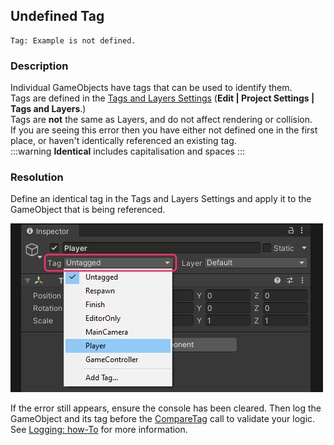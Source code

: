 ## Undefined Tag

```
Tag: Example is not defined.
```

### Description

Individual GameObjects have tags that can be used to identify them.  
Tags are defined in the [Tags and Layers Settings](https://docs.unity3d.com/Manual/class-TagManager.html) (**Edit | Project Settings | Tags and Layers**.)  
Tags are **not** the same as Layers, and do not affect rendering or collision.  
If you are seeing this error then you have either not defined one in the first place, or haven't identically referenced an existing tag.  
:::warning
**Identical** includes capitalisation and spaces
:::

### Resolution
Define an identical tag in the Tags and Layers Settings and apply it to the GameObject that is being referenced.  

![Tag Dropdown](tag-dropdown.png)  

If the error still appears, ensure the console has been cleared. Then log the GameObject and its tag before the [CompareTag](https://docs.unity3d.com/ScriptReference/GameObject.CompareTag.html) call to validate your logic.
See [Logging: how-To](../../Debugging/Logging/Logging%20How-to.md) for more information.